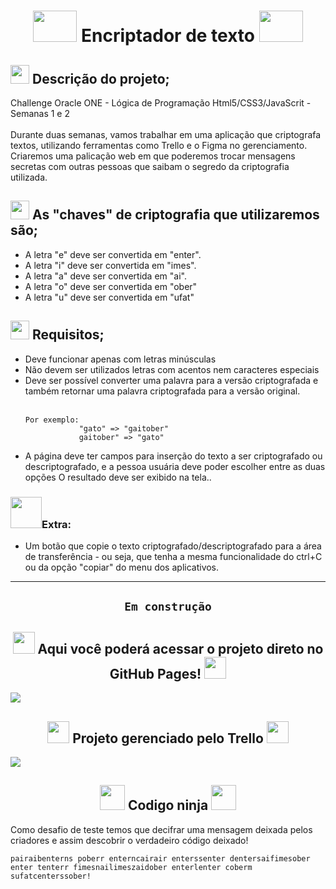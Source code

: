 <h1 align="center">
    <img src="https://www.vwcodes.org/sites/all/images/unlock2.gif" width="70" height="50">
    Encriptador de texto
    <img src="https://www.vwcodes.org/sites/all/images/unlock2.gif" width="70" height="50">
    
</h1>


<h2>
<img src="https://emojipedia-us.s3.amazonaws.com/source/microsoft-teams/337/rocket_1f680.png" width="30">
    Descrição do projeto;
</h2>

<p>
    Challenge Oracle ONE - Lógica de Programação Html5/CSS3/JavaScrit - Semanas 1 e 2<br><br>
Durante duas semanas, vamos trabalhar em uma aplicação que criptografa textos, utilizando ferramentas como Trello e o Figma no gerenciamento. Criaremos uma palicação web em que poderemos trocar mensagens secretas com outras pessoas que saibam o segredo da criptografia utilizada.
</p>

<h2>
<img src="https://phoneky.co.uk/thumbs/screensavers/down/misc/matrixcode_5uk7o9qh.gif" width="30">
    As "chaves" de criptografia que utilizaremos são;
</h2>
<ul>
    <li>A letra "e" deve ser convertida em "enter".</li>
    <li>A letra "i" deve ser convertida em "imes".</li>
    <li>A letra "a" deve ser convertida em "ai".</li>
    <li>A letra "o" deve ser convertida em "ober"</li>
    <li>A letra "u" deve ser convertida em "ufat"</li>
</ul>

<h2>
<img src="https://www.imagensanimadas.com/data/media/44/semaforo-imagem-animada-0004.gif" width="30">
    Requisitos;
</h2>
<ul>
<li>Deve funcionar apenas com letras minúsculas</li>
<li>Não devem ser utilizados letras com acentos nem caracteres especiais</li>
<li>Deve ser possível converter uma palavra para a versão criptografada e também retornar uma palavra criptografada para a versão original.</li><br>

    Por exemplo:
                "gato" => "gaitober"
                gaitober" => "gato"

<li>A página deve ter campos para inserção do texto a ser criptografado ou descriptografado, e a pessoa usuária deve poder escolher entre as duas opções
O resultado deve ser exibido na tela..</li>
</ul>

<h3>
    <img src="https://pa1.narvii.com/6905/8d8431f32abb3d5e3999c6ee0ae4741d2e794dcar1-200-200_hq.gif" width="50">Extra:
</h3>

<ul>
    <li>Um botão que copie o texto criptografado/descriptografado para a área de transferência - ou seja, que tenha a mesma funcionalidade do ctrl+C ou da opção "copiar" do menu dos aplicativos.</li>
</ul>

<hr>

<h2 align="center">

    Em construção

</h2>

<h2 align="center">
    <img src="https://moduslaborandi.net/images/2015/05/github.pages.jpg" width="35">
    Aqui você poderá acessar o projeto direto no GitHub Pages!
    <img src="https://moduslaborandi.net/images/2015/05/github.pages.jpg" width="35">
</h2>
<img src="https://www.imagensanimadas.com/data/media/695/em-construcao-imagem-animada-0038.gif">

<h2 align="center">
    <img src="https://logosmarcas.net/wp-content/uploads/2021/03/Trello-Logo.png" width="35">
    Projeto gerenciado pelo Trello
    <img src="https://logosmarcas.net/wp-content/uploads/2021/03/Trello-Logo.png" width="35">
</h2>
<img src="https://www.imagensanimadas.com/data/media/695/em-construcao-imagem-animada-0038.gif">

<h2 align="center">
<img src="http://3.bp.blogspot.com/-eJFNPvBv8Vw/U2wjeuyhytI/AAAAAAAAFsA/hdsx0E-jsHs/s1600/Ninja+1.gif" width="40">
    Codigo ninja
<img src="http://3.bp.blogspot.com/-eJFNPvBv8Vw/U2wjeuyhytI/AAAAAAAAFsA/hdsx0E-jsHs/s1600/Ninja+1.gif" width="40">
</h2>
<p>
    Como desafio de teste temos que decifrar uma mensagem deixada pelos criadores e assim descobrir o verdadeiro código deixado!
</p>
<p>

    pairaibenterns poberr enterncairair enterssenter dentersaifimesober
    enter tenterr fimesnailimeszaidober enterlenter coberm sufatcenterssober!

</p>

